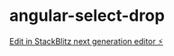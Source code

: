 # angular-select-drop

[Edit in StackBlitz next generation editor ⚡️](https://stackblitz.com/~/github.com/phuc9969/angular-select-drop)